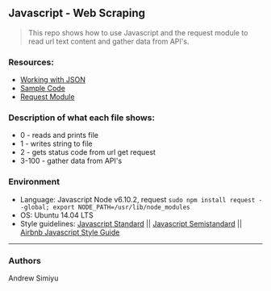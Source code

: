 ## Javascript - Web Scraping
> This repo shows how to use Javascript and the request module to read url text content and gather data from API's.

### Resources:
* [Working with JSON](https://developer.mozilla.org/en-US/docs/Learn/JavaScript/Objects/JSON)
* [Sample Code](https://medium.com/@vietkieutie/the-workflow-of-accessing-the-attributes-of-a-simply-created-json-object-82a5b33e2319)
* [Request Module](https://github.com/request/request)

### Description of what each file shows:
* 0 - reads and prints file
* 1 - writes string to file
* 2 - gets status code from url get request
* 3-100 - gather data from API's

### Environment
* Language: Javascript Node v6.10.2, request ```sudo npm install request --global; export NODE_PATH=/usr/lib/node_modules```
* OS: Ubuntu 14.04 LTS
* Style guidelines: [Javascript Standard](https://standardjs.com/rules.html) || [Javascript Semistandard](https://github.com/Flet/semistandard) || [Airbnb Javascript Style Guide](https://github.com/airbnb/javascript)

---
### Authors
Andrew Simiyu

